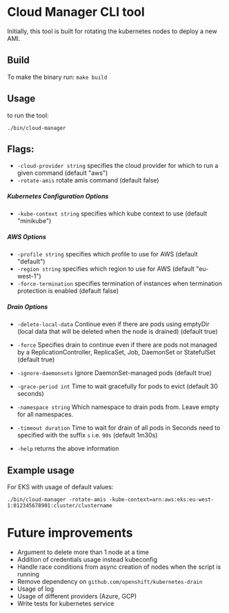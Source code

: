 # Cloud Manager CLI tool
Initially, this tool is built for rotating the kubernetes nodes to deploy a new AMI.

## Build
To make the binary run:
`make build`
## Usage
to run the tool:

`./bin/cloud-manager`

## Flags:

*  `-cloud-provider string`
    specifies the cloud provider for which to run a given command (default "aws")
*  `-rotate-amis`
    rotate amis command (default false)
##### Kubernetes Configuration Options
*   `-kube-context string`
    specifies which kube context to use (default "minikube") 
##### AWS Options
*   `-profile string`
    specifies which profile to use for AWS (default "default")
*  `-region string`
    specifies which region to use for AWS (default "eu-west-1")
*   `-force-termination`
    specifies termination of instances when termination protection is enabled (default false)
    
##### Drain Options
* `-delete-local-data`
    Continue even if there are pods using emptyDir (local data that will be deleted when the node is drained) (default true)
*  `-force`
    Specifies drain to continue even if there are pods not managed by a ReplicationController, ReplicaSet, Job, DaemonSet or StatefulSet (default true)
* `-ignore-daemonsets`
    Ignore DaemonSet-managed pods (default true)
*   `-grace-period int`
    Time to wait gracefully for pods to evict (default 30 seconds)
*   `-namespace string`
    Which namespace to drain pods from. Leave empty for all namespaces.
*   `-timeout duration`
    Time to wait for drain of all pods in Seconds need to specified with the suffix `s` i.e. `90s` (default 1m30s)

*  `-help` 
    returns the above information
    
## Example usage
For EKS with usage of default values:

`./bin/cloud-manager -rotate-amis -kube-context=arn:aws:eks:eu-west-1:012345678901:cluster/clustername`

# Future improvements
* Argument to delete more than 1 node at a time
* Addition of credentials usage instead kubeconfig 
* Handle race conditions from async creation of nodes when the script is running
* Remove dependency on `github.com/openshift/kubernetes-drain`
* Usage of log
* Usage of different providers (Azure, GCP)
* Write tests for kubernetes service